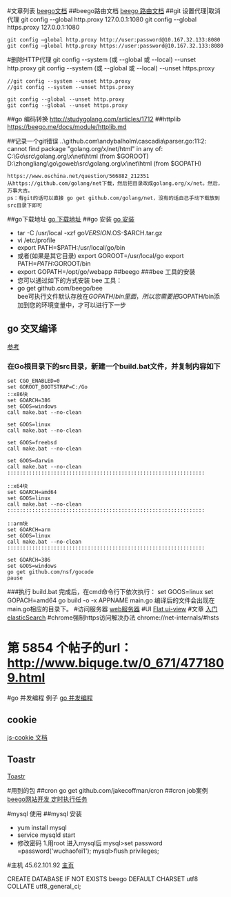 #文章列表
[beego文档](https://beego.me/docs/mvc/controller/config.md)
##beego路由文档
[beego 路由文档](https://beego.me/docs/mvc/controller/router.md)
##git 设置代理|取消代理
    git config --global http.proxy 127.0.0.1:1080
    git config --global https.proxy 127.0.0.1:1080

    git config –global http.proxy http://user:password@10.167.32.133:8080
    git config –global http.proxy https://user:password@10.167.32.133:8080

#删除HTTP代理
    git config --system (或 --global 或 --local) --unset http.proxy
    git config --system (或 --global 或 --local) --unset https.proxy

    //git config --system --unset http.proxy
    //git config --system --unset https.proxy

    git config --global --unset http.proxy
    git config --global --unset https.proxy
##go 编码转换
    http://studygolang.com/articles/1712
##httplib
    https://beego.me/docs/module/httplib.md

##记录一个git错误
    ..\github.com\andybalholm\cascadia\parser.go:11:2: cannot find package "golang.org/x/net/html" in any of:
	C:\Go\src\golang.org\x\net\html (from $GOROOT)
	D:\zhongliang\go\goweb\src\golang.org\x\net\html (from $GOPATH)

    https://www.oschina.net/question/566882_212351
	从https://github.com/golang/net下载，然后把目录改成golang.org/x/net。然后，万事大吉。
    ps：有git的话可以直接 go get github.com/golang/net，没有的话自己手动下载放到src目录下即可
##go下载地址
    [go 下载地址](https://golang.org/dl/)
##go 安装
    [go 安装](https://golang.org/doc/install)
- tar -C /usr/local -xzf go$VERSION.$OS-$ARCH.tar.gz
- vi /etc/profile
- export PATH=$PATH:/usr/local/go/bin
- 或者(如果是其它目录)
    export GOROOT=/usr/local/go
    export PATH=$PATH:$GOROOT/bin
- export GOPATH=/opt/go/webapp
##beego
###bee 工具的安装
- 您可以通过如下的方式安装 bee 工具：
- go get github.com/beego/bee   
    bee可执行文件默认存放在$GOPATH/bin里面，所以您需要把$GOPATH/bin添加到您的环境变量中，才可以进行下一步
## go 交叉编译
[参考](http://www.tuicool.com/articles/fyumIzn)
### 在Go根目录下的src目录，新建一个build.bat文件，并复制内容如下
    set CGO_ENABLED=0
    set GOROOT_BOOTSTRAP=C:/Go
    ::x86块
    set GOARCH=386
    set GOOS=windows
    call make.bat --no-clean
      
    set GOOS=linux
    call make.bat --no-clean
      
    set GOOS=freebsd
    call make.bat --no-clean
      
    set GOOS=darwin
    call make.bat --no-clean
    ::::::::::::::::::::::::::::::::::::::::::::::::::::::::::::::::
      
    ::x64块
    set GOARCH=amd64
    set GOOS=linux
    call make.bat --no-clean
    ::::::::::::::::::::::::::::::::::::::::::::::::::::::::::::::::
      
    ::arm块
    set GOARCH=arm
    set GOOS=linux
    call make.bat --no-clean
    ::::::::::::::::::::::::::::::::::::::::::::::::::::::::::::::::
      
    set GOARCH=386
    set GOOS=windows
    go get github.com/nsf/gocode
    pause
###执行 build.bat
    完成后，在cmd命令行下依次执行：
    set GOOS=linux
    set GOPACH=amd64
    go build -o -x APPNAME main.go
    编译后的文件会出现在main.go相应的目录下。
#访问服务器
[web服务器](http://182.92.85.72:8888/link/edit)
#UI
[Flat ui-view](http://www.bootcss.com/p/flat-ui/)
#文章
[入门 elasticSearch](http://wiki.jikexueyuan.com/project/elasticsearch-definitive-guide-cn/)
#chrome强制https访问解决办法
    chrome://net-internals/#hsts
    
# 第 5854 个帖子的url： http://www.biquge.tw/0_671/4771809.html
#go 并发编程 例子
[go 并发编程](http://studygolang.com/articles/2423)
## cookie
[js-cookie 文档](https://github.com/js-cookie/js-cookie)
##  Toastr
[Toastr](http://codeseven.github.io/toastr/)

#用到的包
##cron
    go get github.com/jakecoffman/cron
##cron job案例
[beego网站开发 定时执行任务](http://blog.csdn.net/u013401219/article/details/47278219)

#mysql 使用
##mysql 安装
- yum install mysql
- service mysqld start
- 修改密码
    1.用root 进入mysql后
    mysql>set password =password('wuchaofei1');
    mysql>flush privileges;
    
#主机 45.62.101.92
[主页](http://45.62.101.92)

CREATE DATABASE IF NOT EXISTS beego DEFAULT CHARSET utf8 COLLATE utf8_general_ci;
